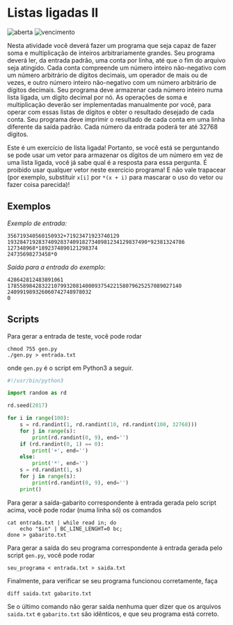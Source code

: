 # Listas ligadas II
![aberta](https://img.shields.io/badge/aberta-22%2F11%2F2017%2009%3A30-green.svg) ![vencimento](https://img.shields.io/badge/vencimento-06%2F12%2F2017%2023%3A55-red.svg)

Nesta atividade você deverá fazer um programa que seja capaz de fazer soma e multiplicação de inteiros arbitrariamente grandes. Seu programa deverá ler, da entrada padrão, uma conta por linha, até que o fim do arquivo seja atingido. Cada conta compreende um número inteiro não-negativo com um número arbitrário de dígitos decimais, um operador de mais ou de vezes, e outro número inteiro não-negativo com um número arbitrário de dígitos decimais. Seu programa deve armazenar cada número inteiro numa lista ligada, um dígito decimal por nó. As operações de soma e multiplicação deverão ser implementadas manualmente por você, para operar com essas
listas de dígitos e obter o resultado desejado de cada conta. Seu programa deve imprimir o resultado de cada conta em uma linha diferente da saída padrão. Cada número da entrada poderá ter até 32768 dígitos.

Este é um exercício de lista ligada! Portanto, se você está se perguntando se pode usar um vetor para armazenar os dígitos de um número em vez de uma lista ligada, você já sabe qual é a resposta para essa pergunta. É proibido usar qualquer vetor neste exercício programa! E não vale trapacear (por exemplo, substituir `x[i]` por `*(x + i)` para mascarar o uso do vetor ou fazer coisa parecida)!

## Exemplos

*Exemplo de entrada:*

    356719340560150932+71923471923740129
    193284719283740928374091827340981234129837490*92381324786
    127348968*1892374890121298374
    24735698273458*0

*Saída para a entrada do exemplo:*

    428642812483891061
    17855898428322107993208140009375422158079625257089027140
    240991989326060742748978032
    0

## Scripts

Para gerar a entrada de teste, você pode rodar

    chmod 755 gen.py
    ./gen.py > entrada.txt

onde `gen.py` é o script em Python3 a seguir.

```python
#!/usr/bin/python3

import random as rd

rd.seed(2017)

for i in range(100):
    s = rd.randint(1, rd.randint(10, rd.randint(100, 32768)))
    for j in range(s):
        print(rd.randint(0, 9), end='')
    if (rd.randint(0, 1) == 0):
        print('+', end='')
    else:
        print('*', end='')
    s = rd.randint(1, s)
    for j in range(s):
        print(rd.randint(0, 9), end='')
    print()
```

Para gerar a saída-gabarito correspondente à entrada gerada pelo script acima, você pode rodar (numa linha só) os comandos

    cat entrada.txt | while read in; do
        echo "$in" | BC_LINE_LENGHT=0 bc;
    done > gabarito.txt

Para gerar a saída do seu programa correspondente à entrada gerada pelo script `gen.py`, você pode rodar

    seu_programa < entrada.txt > saida.txt

Finalmente, para verificar se seu programa funcionou corretamente, faça

    diff saida.txt gabarito.txt

Se o último comando não gerar saída nenhuma quer dizer que os arquivos `saida.txt` e `gabarito.txt` são idênticos, e que seu programa está correto.


